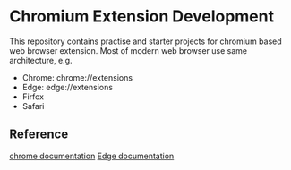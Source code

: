 # Chromium Extension Development

This repository contains practise and starter projects for chromium based web browser extension.
Most of modern web browser use same architecture, e.g.
* Chrome: chrome://extensions
* Edge: edge://extensions
* Firfox
* Safari

## Reference
[chrome documentation](https://developer.chrome.com/docs/extensions/)
[Edge documentation](https://developer.microsoft.com/en-us/microsoft-edge/extensions/)
